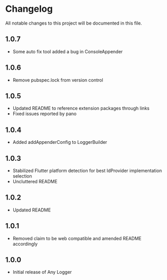 # Changelog

All notable changes to this project will be documented in this file.

## 1.0.7

* Some auto fix tool added a bug in ConsoleAppender

## 1.0.6

* Remove pubspec.lock from version control

## 1.0.5

* Updated README to reference extension packages through links
* Fixed issues reported by pano

## 1.0.4

* Added addAppenderConfig to LoggerBuilder

## 1.0.3

* Stabilized Flutter platform detection for best IdProvider implementation selection
* Uncluttered README

## 1.0.2

* Updated README

## 1.0.1

* Removed claim to be web compatible and amended README accordingly

## 1.0.0

* Initial release of Any Logger